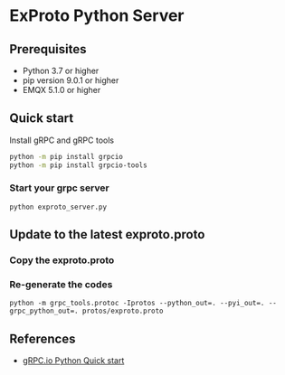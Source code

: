 # ExProto Python Server

## Prerequisites 

- Python 3.7 or higher
- pip version 9.0.1 or higher
- EMQX 5.1.0 or higher

## Quick start

Install gRPC and gRPC tools

```bash
python -m pip install grpcio
python -m pip install grpcio-tools
```

### Start your grpc server

```
python exproto_server.py
```

## Update to the latest exproto.proto


### Copy the exproto.proto

### Re-generate the codes

```
python -m grpc_tools.protoc -Iprotos --python_out=. --pyi_out=. --grpc_python_out=. protos/exproto.proto
```

## References

- [gRPC.io Python Quick start](https://grpc.io/docs/languages/python/quickstart/)
